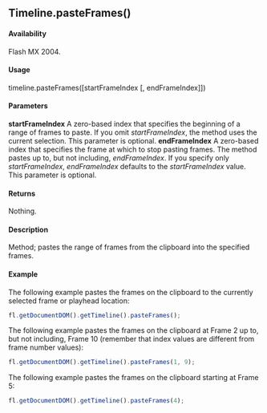 ## Timeline.pasteFrames()

#### Availability

Flash MX 2004.

#### Usage

timeline.pasteFrames(\[startFrameIndex \[, endFrameIndex\]\])

#### Parameters

**startFrameIndex** A zero-based index that specifies the beginning of a range of frames to paste. If you omit
*startFrameIndex*, the method uses the current selection. This parameter is optional.
**endFrameIndex** A zero-based index that specifies the frame at which to stop pasting frames. The method pastes up to, but not including, *endFrameIndex*. If you specify only *startFrameIndex*, *endFrameIndex* defaults to the *startFrameIndex* value. This parameter is optional.

#### Returns

Nothing.

#### Description

Method; pastes the range of frames from the clipboard into the specified frames.

#### Example

The following example pastes the frames on the clipboard to the currently selected frame or playhead location:

```javascript
fl.getDocumentDOM().getTimeline().pasteFrames();
```

The following example pastes the frames on the clipboard at Frame 2 up to, but not including, Frame 10 (remember that index values are different from frame number values):

```javascript
fl.getDocumentDOM().getTimeline().pasteFrames(1, 9);
```

The following example pastes the frames on the clipboard starting at Frame 5:

```javascript
fl.getDocumentDOM().getTimeline().pasteFrames(4);
```
